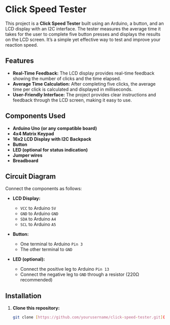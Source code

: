 # Click Speed Tester

This project is a **Click Speed Tester** built using an Arduino, a button, and an LCD display with an I2C interface. The tester measures the average time it takes for the user to complete five button presses and displays the results on the LCD screen. It’s a simple yet effective way to test and improve your reaction speed.

## Features

- **Real-Time Feedback:** The LCD display provides real-time feedback showing the number of clicks and the time elapsed.
- **Average Time Calculation:** After completing five clicks, the average time per click is calculated and displayed in milliseconds.
- **User-Friendly Interface:** The project provides clear instructions and feedback through the LCD screen, making it easy to use.

## Components Used

- **Arduino Uno (or any compatible board)**
- **4x4 Matrix Keypad**
- **16x2 LCD Display with I2C Backpack**
- **Button**
- **LED (optional for status indication)**
- **Jumper wires**
- **Breadboard**

## Circuit Diagram

Connect the components as follows:

- **LCD Display:**
  - `VCC` to Arduino `5V`
  - `GND` to Arduino `GND`
  - `SDA` to Arduino `A4`
  - `SCL` to Arduino `A5`
  
- **Button:**
  - One terminal to Arduino `Pin 3`
  - The other terminal to `GND`
  
- **LED (optional):**
  - Connect the positive leg to Arduino `Pin 13`
  - Connect the negative leg to `GND` through a resistor (220Ω recommended)

## Installation

1. **Clone this repository:**
   ```bash
   git clone [https://github.com/yourusername/click-speed-tester.git](https://github.com/AnthonyY-dev/ClickSpeedArduino.git)
